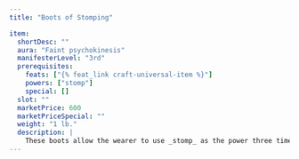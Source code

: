 ```yaml
---
title: "Boots of Stomping"

item:
  shortDesc: ""
  aura: "Faint psychokinesis"
  manifesterLevel: "3rd"
  prerequisites:
    feats: ["{% feat_link craft-universal-item %}"]
    powers: ["stomp"]
    special: []
  slot: ""
  marketPrice: 600
  marketPriceSpecial: ""
  weight: "1 lb."
  description: |
    These boots allow the wearer to use _stomp_ as the power three times per day (Reflex save DC 13) when the wearer stomps her feet.
---
```

